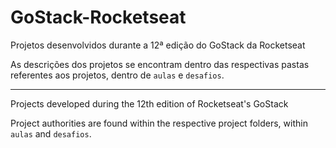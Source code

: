 # GoStack-Rocketseat
Projetos desenvolvidos durante a 12ª edição do GoStack da Rocketseat

As descrições dos projetos se encontram dentro das respectivas pastas referentes aos projetos, dentro de `aulas` e `desafios`.

---

Projects developed during the 12th edition of Rocketseat's GoStack

Project authorities are found within the respective project folders, within `aulas` and `desafios`.
